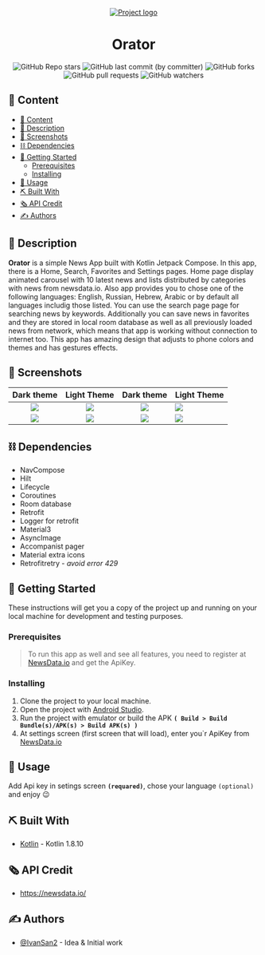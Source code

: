 <p align="center">
  <a href="" rel="noopener">
 <img src="https://i.imgur.com/U7K5i08.png" alt="Project logo"></a>
</p>
<h1 align="center">Orator</h1>

<div align="center">

![GitHub Repo stars](https://img.shields.io/github/stars/IvanSan2/Orator)
![GitHub last commit (by committer)](https://img.shields.io/github/last-commit/IvanSan2/Orator)
![GitHub forks](https://img.shields.io/github/forks/IvanSan2/Orator)
![GitHub pull requests](https://img.shields.io/github/issues-pr/IvanSan2/Orator)
![GitHub watchers](https://img.shields.io/github/watchers/IvanSan2/Orator)

</div>

## 📑 Content

- [📑 Content](#-content)
- [📰 Description](#-description)
- [👀 Screenshots ](#-screenshots-)
- [⛓️ Dependencies ](#️-dependencies-)
- [🏁 Getting Started ](#-getting-started-)
  - [Prerequisites](#prerequisites)
  - [Installing](#installing)
- [🎲 Usage ](#-usage-)
- [⛏️ Built With ](#️-built-with-)
- [🗞️ API Credit ](#️-api-credit-)
- [✍️ Authors ](#️-authors-)

## 📰 Description

**Orator** is a simple News App built with Kotlin Jetpack Compose. In this app, there is a Home, Search, Favorites and Settings pages. Home page display animated carousel with 10 latest news and lists distributed by categories with news from newsdata.io. Also app provides you to chose one of the following languages: English, Russian, Hebrew, Arabic or by default all languages includig those listed. You can use the search page page for searching news by keywords. Additionally you can save news in favorites and they are stored in local room database as well as all previously loaded news from network, which means that app is working without connection to internet too. This app has amazing design that adjusts to phone colors and themes and has gestures effects.

## 👀 Screenshots <a name = "screenshots"></a>

|              Dark theme              |             Light Theme              |              Dark theme              | Light Theme                          |
| :----------------------------------: | :----------------------------------: | :----------------------------------: | :----------------------------------- |
| ![](https://i.imgur.com/euTBgPV.jpg) | ![](https://i.imgur.com/53t30Lv.jpg) | ![](https://i.imgur.com/FPTL3aM.jpg) | ![](https://i.imgur.com/1l0MwtU.jpg) |
| ![](https://i.imgur.com/mn0Z48R.jpg) | ![](https://i.imgur.com/T9hqZIw.jpg) | ![](https://i.imgur.com/UezHhZR.jpg) | ![](https://i.imgur.com/p5isjKU.jpg) |

## ⛓️ Dependencies <a name = "dependencies"></a>

- NavCompose
- Hilt
- Lifecycle
- Coroutines
- Room database
- Retrofit
- Logger for retrofit
- Material3
- AsyncImage
- Accompanist pager
- Material extra icons
- Retrofitretry - _avoid error 429_

## 🏁 Getting Started <a name = "getting_started"></a>

These instructions will get you a copy of the project up and running on your local machine for development
and testing purposes.

### Prerequisites

> To run this app as well and see all features, you need to register at [NewsData.io](https://newsdata.io/) and get the ApiKey.

### Installing

1. Clone the project to your local machine.
2. Open the project with [Android Studio](https://developer.android.com/studio).
3. Run the project with emulator or build the APK **`( Build > Build Bundle(s)/APK(s) > Build APK(s) )`**
4. At settings screen (first screen that will load), enter you`r ApiKey from [NewsData.io](https://newsdata.io/)

## 🎲 Usage <a name="usage"></a>

Add Api key in setings screen **`(requared)`**, chose your language `(optional)` and enjoy 😉

## ⛏️ Built With <a name = "tech_stack"></a>

- [Kotlin](https://kotlinlang.org/) - Kotlin 1.8.10

## 🗞️ API Credit <a name = "api_credits">

- https://newsdata.io/

## ✍️ Authors <a name = "authors"></a>

- [@IvanSan2](https://github.com/IvanSan2) - Idea & Initial work
